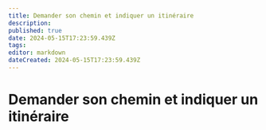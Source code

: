 ```yaml
---
title: Demander son chemin et indiquer un itinéraire
description: 
published: true
date: 2024-05-15T17:23:59.439Z
tags: 
editor: markdown
dateCreated: 2024-05-15T17:23:59.439Z
---
```


# Demander son chemin et indiquer un itinéraire

